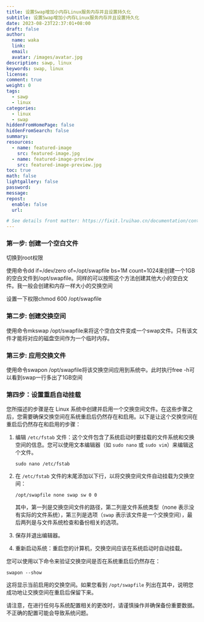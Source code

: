 ```yaml
---
title: 设置Swap增加小内存Linux服务内存并且设置持久化
subtitle: 设置Swap增加小内存Linux服务内存并且设置持久化
date: 2023-08-23T22:37:01+08:00
draft: false
author:
  name: waka
  link:
  email:
  avatar: /images/avatar.jpg
description: sawp, linux
keywords: swap, linux
license:
comment: true
weight: 0
tags:
  - sawp
  - linux
categories:
  - linux
  - swap
hiddenFromHomePage: false
hiddenFromSearch: false
summary:
resources:
  - name: featured-image
    src: featured-image.jpg
  - name: featured-image-preview
    src: featured-image-preview.jpg
toc: true
math: false
lightgallery: false
password:
message:
repost:
  enable: false
  url:

# See details front matter: https://fixit.lruihao.cn/documentation/content/#front-matter
---
```

### 第一步: 创建一个空白文件
切换到root权限

使用命令dd if=/dev/zero of=/opt/swapfile bs=1M count=1024来创建一个1GB的空白文件到/opt/swapfile。同样的可以按照这个方法创建其他大小的空白文件。我一般会创建和内存一样大小的交换空间

设置一下权限chmod 600 /opt/swapfile

### 第二步: 创建交换空间
使用命令mkswap /opt/swapfile来将这个空白文件变成一个swap文件。只有该文件才能将对应的磁盘空间作为一个临时内存。

### 第三步: 应用交换文件
使用命令swapon /opt/swapfile将该交换空间应用到系统中。此时执行free -h可以看到swap一行多出了1GB空间

### 第四步：设置重启自动挂载
您所描述的步骤是在 Linux 系统中创建并启用一个交换空间文件。在这些步骤之后，您需要确保交换空间在系统重启后仍然存在和启用。以下是让这个交换空间在重启后仍然存在和启用的步骤：

1. 编辑 `/etc/fstab` 文件：这个文件包含了系统启动时要挂载的文件系统和交换空间的信息。您可以使用文本编辑器（如 `sudo nano` 或 `sudo vim`）来编辑这个文件。

   ```
   sudo nano /etc/fstab
   ```

2. 在 `/etc/fstab` 文件的末尾添加以下行，以将交换空间文件自动挂载为交换空间：

   ```
   /opt/swapfile none swap sw 0 0
   ```

   其中，第一列是交换空间文件的路径，第二列是文件系统类型（none 表示没有实际的文件系统），第三列是选项（`swap` 表示该文件是一个交换空间），最后两列是与文件系统检查和备份相关的选项。

3. 保存并退出编辑器。

4. 重新启动系统：重启您的计算机，交换空间应该在系统启动时自动挂载。

您可以使用以下命令来验证交换空间是否在系统重启后仍然存在：

```
swapon --show
```

这将显示当前启用的交换空间。如果您看到 `/opt/swapfile` 列出在其中，说明您成功地让交换空间在重启后保留下来。

请注意，在进行任何与系统配置相关的更改时，请谨慎操作并确保备份重要数据。不正确的配置可能会导致系统问题。
<!--more-->
